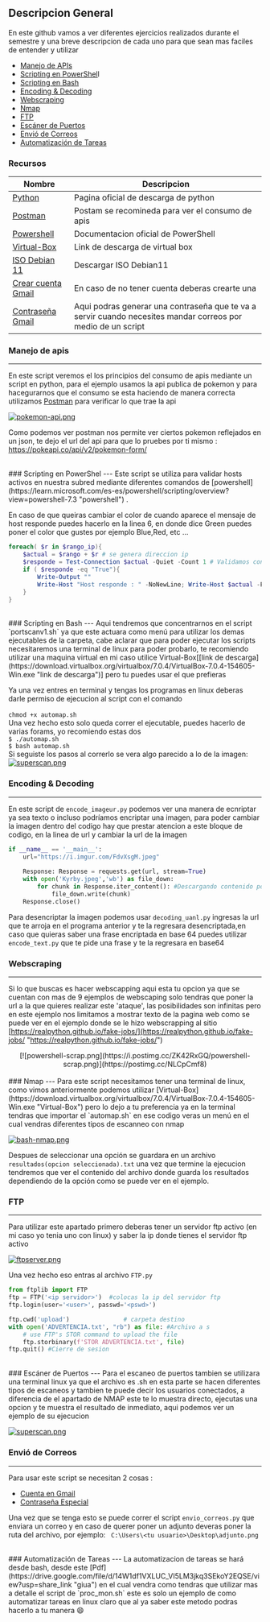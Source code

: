 ##  Descripcion General
En este github vamos a ver diferentes ejercicios realizados durante el semestre y una breve descripcion de cada uno para que sean mas faciles de entender y utilizar

- [Manejo de APIs](https://github.com/Kevinyps/PIA_Lab_LPC/blob/main/Manejo%20de%20apis/Pokemon2.py)
- [Scripting en PowerShel](https://github.com/Kevinyps/PIA_Lab_LPC/blob/main/Scripting%20en%20Powershell/scan_alivev2.ps1 "Scripting en PowerShel")l
- [Scripting en Bash](https://github.com/Kevinyps/PIA_Lab_LPC/tree/main/Scripting%20en%20Bash "Scripting en Bash")
- [Encoding & Decoding](https://github.com/Kevinyps/PIA_Lab_LPC/tree/main/Encoding%20%26%20Decoding "Encoding & Decoding")
- [Webscraping](https://github.com/Kevinyps/PIA_Lab_LPC/tree/main/Webscaping "Webscraping")
- [Nmap](https://github.com/Kevinyps/PIA_Lab_LPC/blob/main/Nmap/automap.sh "Nmap")
- [FTP](https://github.com/Kevinyps/PIA_Lab_LPC/tree/main/FTP "FTP")
- [Escáner de Puertos](https://github.com/Kevinyps/PIA_Lab_LPC/tree/main/Esc%C3%A1ner%20de%20puertos "Escáner de Puertos")
- [Envió de Correos](https://github.com/Kevinyps/PIA_Lab_LPC/blob/main/Envio%20de%20correos/envio_correos.py "Envió de Correos")
- [Automatización de Tareas](https://github.com/Kevinyps/PIA_Lab_LPC/blob/main/Automatizacion/proc_mon.sh "Automatización de Tareas")

### Recursos

| Nombre | Descripcion |
|---|------|
|[Python](https://www.python.org/downloads/")  | Pagina oficial de descarga de python |
|[Postman](https://www.postman.com/downloads/ "Postman") | Postam se recomineda para ver el consumo de apis |
|[Powershell](https://learn.microsoft.com/es-es/powershell/scripting/overview?view=powershell-7.3 "powershell")  | Documentacion oficial de PowerShell |
|[Virtual-Box](https://download.virtualbox.org/virtualbox/7.0.4/VirtualBox-7.0.4-154605-Win.exe  "Virtual-Box")  | Link de descarga de virtual box |
|[ISO Debian 11](https://www.debian.org/distrib/netinst")  | Descargar ISO Debian11 |
|[Crear cuenta Gmail](https://accounts.google.com/signup/v2/webcreateaccount?flowName=GlifWebSignIn&flowEntry=SignUp")  | En caso de no tener cuenta deberas crearte una|
|[Contraseña Gmail](https://myaccount.google.com/apppasswords")  | Aqui podras generar una contraseña que te va a servir cuando necesites mandar correos por medio de un script |




### Manejo de apis
---
En este script veremos el los principios del consumo de apis mediante un script en python, para el ejemplo usamos la api publica de pokemon y para hacegurarnos que el consumo se esta haciendo de manera correcta utilizamos [Postman](https://www.postman.com/downloads/ "Postman") para verificar lo que trae la api

[![pokemon-api.png](https://i.postimg.cc/Jh6HtNsH/pokemon-api.png)](https://postimg.cc/PLD5R8zd)

Como podemos ver postman nos permite ver ciertos pokemon reflejados en un json, te dejo el url del api para que lo pruebes por ti mismo : https://pokeapi.co/api/v2/pokemon-form/

<br>
### Scripting en PowerShel
---
Este script se utiliza para validar hosts activos en nuestra subred mediante diferentes comandos de [powershell](https://learn.microsoft.com/es-es/powershell/scripting/overview?view=powershell-7.3 "powershell") .

En caso de que queiras cambiar el color de cuando aparece el mensaje de host responde puedes hacerlo en la linea 6, en donde dice Green puedes poner el color que gustes por ejemplo Blue,Red, etc ...

```powershell
foreach( $r in $rango_ip){
    $actual = $rango + $r # se genera direccion ip
    $responde = Test-Connection $actual -Quiet -Count 1 # Validamos conexion contra ip en $actual
    if ( $responde -eq "True"){
        Write-Output ""
        Write-Host "Host responde : " -NoNewLine; Write-Host $actual -ForegroundColor Green
    }
}
```
<br>
### Scripting en Bash
---
Aqui tendremos que concentrarnos en el script `portscanv1.sh` ya que este actuara como menú para utilizar los demas ejecutables de la carpeta, cabe aclarar que para poder ejecutar los scripts necesitaremos una terminal de linux para poder probarlo, te recomiendo utilizar una maquina virtual en mi caso utilice Virtual-Box[[link de descarga](https://download.virtualbox.org/virtualbox/7.0.4/VirtualBox-7.0.4-154605-Win.exe  "link de descarga")] pero tu puedes usar el que prefieras

Ya una vez entres en terminal y tengas los programas en linux deberas darle permiso de ejecucion al script con el comando  
<br>`chmod +x automap.sh` <br>
Una vez hecho esto solo queda correr el ejecutable, puedes hacerlo de varias forams, yo recomiendo estas dos
<br>`$ ./automap.sh` <br>
`$ bash automap.sh` <br>
Si seguiste los pasos al correrlo se vera algo parecido a lo de la imagen: <br>
[![superscan.png](https://i.postimg.cc/dty2XxLH/superscan.png)](https://postimg.cc/4mXHHwvV)
<br>
### Encoding & Decoding
---
En este script  de `encode_imageur.py`  podemos ver una manera de ecnriptar ya sea texto o incluso podríamos encriptar una imagen, para poder cambiar la imagen dentro del codigo hay que prestar atencion a este bloque de codigo, en la linea de url  y cambiar la url de la imagen

```python
if __name__ == '__main__':
    url="https://i.imgur.com/FdvXsgM.jpeg"
    
    Response: Response = requests.get(url, stream=True)
    with open('Kyrby.jpeg','wb') as file_down:
        for chunk in Response.iter_content(): #Descargando contenido poco a poco
            file_down.write(chunk)
    Response.close()
```
Para desencriptar la imagen podemos usar `decoding_uanl.py` ingresas la url que te arroja en el programa anterior y te la regresara desencriptada,en caso que quieras saber una frase encriptada en base 64  puedes utilizar `encode_text.py`  que te pide una frase y te la regresara en base64
<br>
### Webscraping
---
Si lo que buscas es hacer webscapping  aqui esta tu opcion ya que se cuentan con mas de 9 ejemplos de webscaping solo tendras que poner la url a la que quieres realizar este 'ataque', las posibilidades son infinitas pero en este ejemplo nos limitamos a mostrar texto de la pagina web como se puede ver en el ejemplo donde se le hizo webscrapping al sitio [https://realpython.github.io/fake-jobs/](https://realpython.github.io/fake-jobs/ "https://realpython.github.io/fake-jobs/")
<center>
[![powershell-scrap.png](https://i.postimg.cc/ZK42RxGQ/powershell-scrap.png)](https://postimg.cc/NLCpCmf8)
</center>
<br>
### Nmap
---
Para este script necesitamos tener una terminal de linux, como vimos anteriormente podemos utilizar [Virtual-Box](https://download.virtualbox.org/virtualbox/7.0.4/VirtualBox-7.0.4-154605-Win.exe  "Virtual-Box") pero lo dejo a tu preferencia ya en la terminal tendras que importar el `automap.sh` en ese codigo veras un menú en el cual vendras diferentes tipos de escanneo con nmap 

[![bash-nmap.png](https://i.postimg.cc/C10W0kkC/bash-nmap.png)](https://postimg.cc/KK99rK94)

Despues de seleccionar una opción se guardara en un archivo 
`resultados(opcion seleccionada).txt`  una vez que termine la ejecucion tendremos que ver el contenido del archivo donde guarda los resultados dependiendo de la opción como se puede ver en el ejemplo.
<br>
### FTP
---
Para utilizar este apartado primero deberas tener un servidor ftp activo (en mi caso yo tenia uno con linux) y saber la ip donde tienes el servidor ftp activo

[![ftpserver.png](https://i.postimg.cc/QtBp3R4G/ftpserver.png)](https://postimg.cc/TL6yjHvC)

Una vez hecho eso entras al archivo `FTP.py`

```python
from ftplib import FTP
ftp = FTP('<ip servidor>')  #colocas la ip del servidor ftp
ftp.login(user='<user>', passwd='<pswd>')     

ftp.cwd('upload')               # carpeta destino
with open('ADVERTENCIA.txt', "rb") as file: #Archivo a s
    # use FTP's STOR command to upload the file
    ftp.storbinary(f'STOR ADVERTENCIA.txt', file)
ftp.quit() #Cierre de sesion 
```
<br>
### Escáner de Puertos
---
Para el escaneo de puertos tambien se utilizara una terminal linux ya que el archivo es .sh en esta parte se hacen diferentes tipos de escaneos y tambien te puede decir los usuarios conectados, a diferencia de el apartado de NMAP este te lo muestra directo, ejecutas una opcion y te muestra el resultado de inmediato, aqui podemos ver un ejemplo de su ejecucion 

[![superscan.png](https://i.postimg.cc/bvVCmvhP/superscan.png)](https://postimg.cc/p98JTRrc)

### Envió de Correos
---
Para usar este script se necesitan 2 cosas :
- [Cuenta en Gmail](https://accounts.google.com/signup/v2/webcreateaccount?flowName=GlifWebSignIn&flowEntry=SignUp "Cuenta en Gmail")
- [Contraseña Especial](https://myaccount.google.com/apppasswords")

Una vez que se tenga esto se puede correr el script
`envio_correos.py` que enviara un correo y en caso de querer poner un adjunto deveras poner la ruta del archivo, por ejemplo:
` C:\Users\<tu usuario>\Desktop\adjunto.png` 

<br>
### Automatización de Tareas
---
La automatizacion de tareas se hará desde bash, desde este   [Pdf](https://drive.google.com/file/d/14W1df1VXLUC_VI5LM3jkq3SEkoY2EQSE/view?usp=share_link "giua") en el cual vendra como tendras que utilizar mas a detalle el script de `proc_mon.sh` este es solo un ejemplo de como automatizar tareas en linux claro que al ya saber este metodo podras hacerlo a tu manera 	😄
